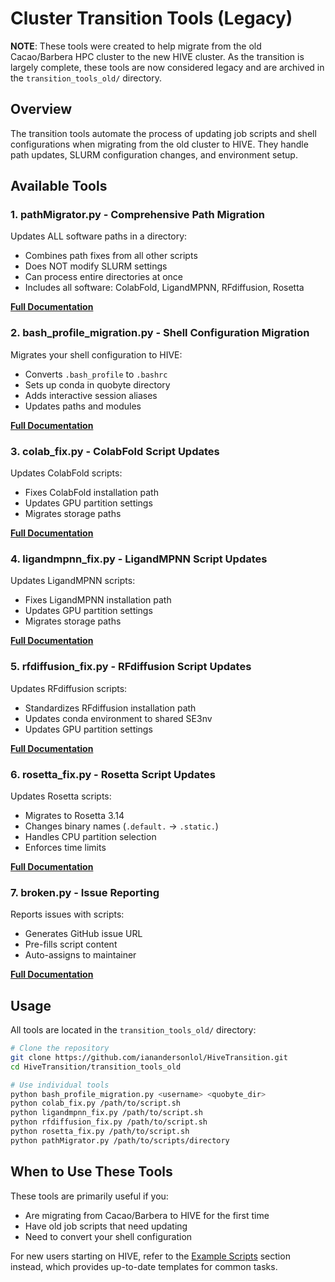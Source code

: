# Cluster Transition Tools (Legacy)

**NOTE**: These tools were created to help migrate from the old Cacao/Barbera HPC cluster to the new HIVE cluster. As the transition is largely complete, these tools are now considered legacy and are archived in the `transition_tools_old/` directory.

## Overview

The transition tools automate the process of updating job scripts and shell configurations when migrating from the old cluster to HIVE. They handle path updates, SLURM configuration changes, and environment setup.

## Available Tools

### 1. pathMigrator.py - Comprehensive Path Migration

Updates ALL software paths in a directory:
- Combines path fixes from all other scripts
- Does NOT modify SLURM settings
- Can process entire directories at once
- Includes all software: ColabFold, LigandMPNN, RFdiffusion, Rosetta

**[Full Documentation](pathMigrator.md)**

### 2. bash_profile_migration.py - Shell Configuration Migration

Migrates your shell configuration to HIVE:
- Converts `.bash_profile` to `.bashrc`
- Sets up conda in quobyte directory
- Adds interactive session aliases
- Updates paths and modules

**[Full Documentation](bash_profile_migration.md)**

### 3. colab_fix.py - ColabFold Script Updates

Updates ColabFold scripts:
- Fixes ColabFold installation path
- Updates GPU partition settings
- Migrates storage paths

**[Full Documentation](colab_fix.md)**

### 4. ligandmpnn_fix.py - LigandMPNN Script Updates

Updates LigandMPNN scripts:
- Fixes LigandMPNN installation path
- Updates GPU partition settings
- Migrates storage paths

**[Full Documentation](ligandmpnn_fix.md)**

### 5. rfdiffusion_fix.py - RFdiffusion Script Updates

Updates RFdiffusion scripts:
- Standardizes RFdiffusion installation path
- Updates conda environment to shared SE3nv
- Updates GPU partition settings

**[Full Documentation](rfdiffusion_fix.md)**

### 6. rosetta_fix.py - Rosetta Script Updates

Updates Rosetta scripts:
- Migrates to Rosetta 3.14
- Changes binary names (`.default.` → `.static.`)
- Handles CPU partition selection
- Enforces time limits

**[Full Documentation](rosetta_fix.md)**

### 7. broken.py - Issue Reporting

Reports issues with scripts:
- Generates GitHub issue URL
- Pre-fills script content
- Auto-assigns to maintainer

**[Full Documentation](broken.md)**

## Usage

All tools are located in the `transition_tools_old/` directory:

```bash
# Clone the repository
git clone https://github.com/ianandersonlol/HiveTransition.git
cd HiveTransition/transition_tools_old

# Use individual tools
python bash_profile_migration.py <username> <quobyte_dir>
python colab_fix.py /path/to/script.sh
python ligandmpnn_fix.py /path/to/script.sh
python rfdiffusion_fix.py /path/to/script.sh
python rosetta_fix.py /path/to/script.sh
python pathMigrator.py /path/to/scripts/directory
```

## When to Use These Tools

These tools are primarily useful if you:
- Are migrating from Cacao/Barbera to HIVE for the first time
- Have old job scripts that need updating
- Need to convert your shell configuration

For new users starting on HIVE, refer to the [Example Scripts](../README.md#example-scripts) section instead, which provides up-to-date templates for common tasks.
